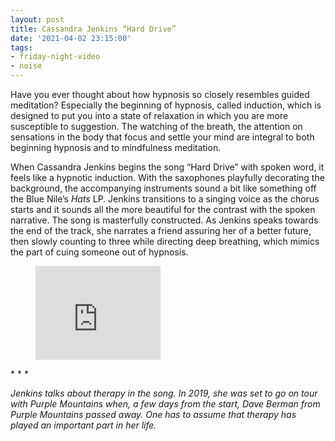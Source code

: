 ```yaml
---
layout: post
title: Cassandra Jenkins “Hard Drive”
date: '2021-04-02 23:15:00'
tags:
- friday-night-video
- noise
---
```


Have you ever thought about how hypnosis so closely resembles guided meditation? Especially the beginning of hypnosis, called induction, which is designed to put you into a state of relaxation in which you are more susceptible to suggestion. The watching of the breath, the attention on sensations in the body that focus and settle your mind are integral to both beginning hypnosis and to mindfulness meditation.

When Cassandra Jenkins begins the song “Hard Drive” with spoken word, it feels like a hypnotic induction. With the saxophones playfully decorating the background, the accompanying instruments sound a bit like something off the Blue Nile’s _Hats_ LP. Jenkins transitions to a singing voice as the chorus starts and it sounds all the more beautiful for the contrast with the spoken narrative. The song is masterfully constructed. As Jenkins speaks towards the end of the track, she narrates a friend assuring her of a better future, then slowly counting to three while directing deep breathing, which mimics the part of cuing someone out of hypnosis.

<figure class="kg-card kg-embed-card"><iframe width="200" height="150" src="https://www.youtube.com/embed/eW8XoovSlsM?feature=oembed" frameborder="0" allow="accelerometer; autoplay; clipboard-write; encrypted-media; gyroscope; picture-in-picture" allowfullscreen></iframe></figure>
* * *

_Jenkins talks about therapy in the song. In 2019, she was set to go on tour with Purple Mountains when, a few days from the start, Dave Berman from Purple Mountains passed away. One has to assume that therapy has played an important part in her life._

